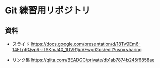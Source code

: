 # Git 練習用リポジトリ

## 資料

- スライド
  https://docs.google.com/presentation/d/18Tv9Em6-14ELpRQvpR-rTSKmJ40_1UVR1juVFwprGps/edit?usp=sharing

- リンク集
  https://qiita.com/BEADGC/private/db1ab7874b245f6858ae
